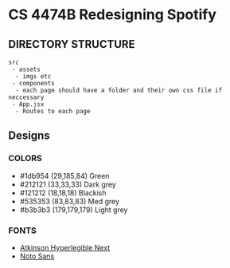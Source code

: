 # CS 4474B Redesigning Spotify

## DIRECTORY STRUCTURE
```
src
 - assets
  - imgs etc
 - components
  - each page should have a folder and their own css file if neccessary
 - App.jsx
  - Routes to each page
```

## Designs
### COLORS
- #1db954	(29,185,84) Green
- #212121	(33,33,33)  Dark grey
- #121212	(18,18,18) Blackish
- #535353	(83,83,83)  Med grey
- #b3b3b3	(179,179,179) Light grey

### FONTS
- [Atkinson Hyperlegible Next](https://fonts.google.com/specimen/Atkinson+Hyperlegible+Next)
- [Noto Sans](https://fonts.google.com/noto/specimen/Noto+Sans)
